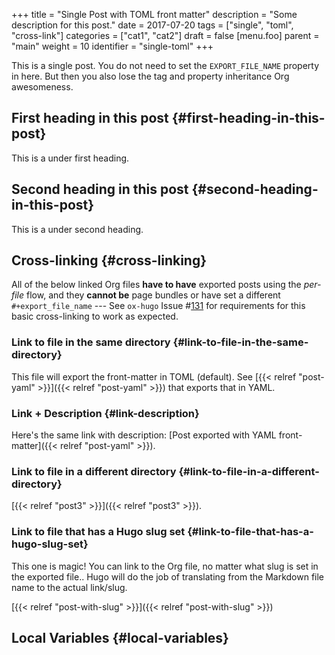 +++
title = "Single Post with TOML front matter"
description = "Some description for this post."
date = 2017-07-20
tags = ["single", "toml", "cross-link"]
categories = ["cat1", "cat2"]
draft = false
[menu.foo]
  parent = "main"
  weight = 10
  identifier = "single-toml"
+++

This is a single post. You do not need to set the `EXPORT_FILE_NAME`
property in here. But then you also lose the tag and property
inheritance Org awesomeness.


## First heading in this post {#first-heading-in-this-post}

This is a under first heading.


## Second heading in this post {#second-heading-in-this-post}

This is a under second heading.


## Cross-linking {#cross-linking}

All of the below linked Org files **have to have** exported posts using
the _per-file_ flow, and they **cannot be** page bundles or have set a
different `#+export_file_name` --- See `ox-hugo` Issue #[131](https://github.com/kaushalmodi/ox-hugo/issues/131) for
requirements for this basic cross-linking to work as expected.


### Link to file in the same directory {#link-to-file-in-the-same-directory}

This file will export the front-matter in TOML (default). See
[{{< relref "post-yaml" >}}]({{< relref "post-yaml" >}}) that exports that in YAML.


### Link + Description {#link-description}

Here's the same link with description: [Post exported with YAML
front-matter]({{< relref "post-yaml" >}}).


### Link to file in a different directory {#link-to-file-in-a-different-directory}

[{{< relref "post3" >}}]({{< relref "post3" >}}).


### Link to file that has a Hugo slug set {#link-to-file-that-has-a-hugo-slug-set}

This one is magic! You can link to the Org file, no matter what slug
is set in the exported file.. Hugo will do the job of translating from
the Markdown file name to the actual link/slug.

[{{< relref "post-with-slug" >}}]({{< relref "post-with-slug" >}})


## Local Variables {#local-variables}
